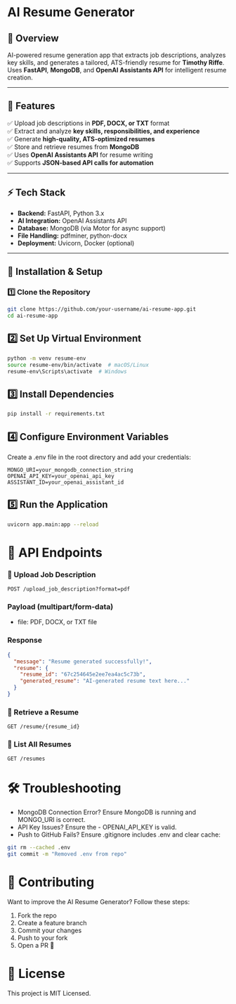 # AI Resume Generator

## 🚀 Overview
AI-powered resume generation app that extracts job descriptions, analyzes key skills, and generates a tailored, ATS-friendly resume for **Timothy Riffe**. Uses **FastAPI**, **MongoDB**, and **OpenAI Assistants API** for intelligent resume creation.

---

## 📌 Features
✅ Upload job descriptions in **PDF, DOCX, or TXT** format  
✅ Extract and analyze **key skills, responsibilities, and experience**  
✅ Generate **high-quality, ATS-optimized resumes**  
✅ Store and retrieve resumes from **MongoDB**  
✅ Uses **OpenAI Assistants API** for resume writing  
✅ Supports **JSON-based API calls for automation**  

---

## ⚡ Tech Stack
- **Backend:** FastAPI, Python 3.x
- **AI Integration:** OpenAI Assistants API
- **Database:** MongoDB (via Motor for async support)
- **File Handling:** pdfminer, python-docx
- **Deployment:** Uvicorn, Docker (optional)

---

## 🔧 Installation & Setup

### 1️⃣ Clone the Repository
```bash
git clone https://github.com/your-username/ai-resume-app.git
cd ai-resume-app
```
## 2️⃣ Set Up Virtual Environment
```bash
python -m venv resume-env
source resume-env/bin/activate  # macOS/Linux
resume-env\Scripts\activate  # Windows
```
## 3️⃣ Install Dependencies
```bash
pip install -r requirements.txt
```
## 4️⃣ Configure Environment Variables
Create a .env file in the root directory and add your credentials:
```plaintext
MONGO_URI=your_mongodb_connection_string
OPENAI_API_KEY=your_openai_api_key
ASSISTANT_ID=your_openai_assistant_id
```
## 5️⃣ Run the Application
```bash
uvicorn app.main:app --reload
```
# 📡 API Endpoints
### 🔹 Upload Job Description
```http
POST /upload_job_description?format=pdf
```
### Payload (multipart/form-data)
- file: PDF, DOCX, or TXT file
### Response
```json
{
  "message": "Resume generated successfully!",
  "resume": {
    "resume_id": "67c254645e2ee7ea4ac5c73b",
    "generated_resume": "AI-generated resume text here..."
  }
}
```
### 🔹 Retrieve a Resume
```http
GET /resume/{resume_id}
```
### 🔹 List All Resumes
```http
GET /resumes
```

# 🛠 Troubleshooting
- MongoDB Connection Error? Ensure MongoDB is running and MONGO_URI is correct.
- API Key Issues? Ensure the - OPENAI_API_KEY is valid.
- Push to GitHub Fails? Ensure .gitignore includes .env and clear cache:
```bash 
git rm --cached .env
git commit -m "Removed .env from repo"
```

# 🤝 Contributing
Want to improve the AI Resume Generator? Follow these steps:

1. Fork the repo
2. Create a feature branch
3. Commit your changes
4. Push to your fork
5. Open a PR 🚀

# 📜 License
This project is MIT Licensed.
